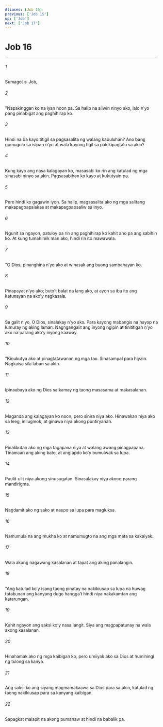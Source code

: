 ```yaml
---
Aliases: [Job 16]
previous: ['Job 15']
up: ['Job']
next: ['Job 17']
---
```

# Job 16

***

###### 1
Sumagot si Job, 

###### 2
"Napakinggan ko na iyan noon pa. Sa halip na aliwin ninyo ako, lalo nʼyo pang pinabigat ang paghihirap ko. 

###### 3
Hindi na ba kayo titigil sa pagsasalita ng walang kabuluhan? Ano bang gumugulo sa isipan nʼyo at wala kayong tigil sa pakikipagtalo sa akin? 

###### 4
Kung kayo ang nasa kalagayan ko, masasabi ko rin ang katulad ng mga sinasabi ninyo sa akin. Pagsasabihan ko kayo at kukutyain pa. 

###### 5
Pero hindi ko gagawin iyon. Sa halip, magsasalita ako ng mga salitang makapagpapalakas at makapagpapaaliw sa inyo. 

###### 6
Ngunit sa ngayon, patuloy pa rin ang paghihirap ko kahit ano pa ang sabihin ko. At kung tumahimik man ako, hindi rin ito mawawala. 

###### 7
"O Dios, pinanghina nʼyo ako at winasak ang buong sambahayan ko. 

###### 8
Pinapayat nʼyo ako; butoʼt balat na lang ako, at ayon sa iba ito ang katunayan na akoʼy nagkasala. 

###### 9
Sa galit nʼyo, O Dios, sinalakay nʼyo ako. Para kayong mabangis na hayop na lumuray ng aking laman. Nagngangalit ang inyong ngipin at tinititigan nʼyo ako na parang akoʼy inyong kaaway. 

###### 10
"Kinukutya ako at pinagtatawanan ng mga tao. Sinasampal para hiyain. Nagkaisa sila laban sa akin. 

###### 11
Ipinaubaya ako ng Dios sa kamay ng taong masasama at makasalanan. 

###### 12
Maganda ang kalagayan ko noon, pero sinira niya ako. Hinawakan niya ako sa leeg, inilugmok, at ginawa niya akong puntiryahan. 

###### 13
Pinalibutan ako ng mga tagapana niya at walang awang pinagpapana. Tinamaan ang aking bato, at ang apdo koʼy bumulwak sa lupa. 

###### 14
Paulit-ulit niya akong sinusugatan. Sinasalakay niya akong parang mandirigma. 

###### 15
Nagdamit ako ng sako at naupo sa lupa para magluksa. 

###### 16
Namumula na ang mukha ko at namumugto na ang mga mata sa kakaiyak. 

###### 17
Wala akong nagawang kasalanan at tapat ang aking panalangin. 

###### 18
"Ang katulad koʼy isang taong pinatay na nakikiusap sa lupa na huwag tatabunan ang kanyang dugo hanggaʼt hindi niya nakakamtan ang katarungan. 

###### 19
Kahit ngayon ang saksi koʼy nasa langit. Siya ang magpapatunay na wala akong kasalanan. 

###### 20
Hinahamak ako ng mga kaibigan ko; pero umiiyak ako sa Dios at humihingi ng tulong sa kanya. 

###### 21
Ang saksi ko ang siyang magmamakaawa sa Dios para sa akin, katulad ng taong nakikiusap para sa kanyang kaibigan. 

###### 22
Sapagkat malapit na akong pumanaw at hindi na babalik pa.
